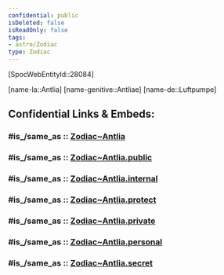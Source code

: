 ```yaml
---
confidential: public
isDeleted: false
isReadOnly: false
tags:
- astro/Zodiac
type: Zodiac
---
```


[SpocWebEntityId::28084]



[name-la::Antlia]
[name-genitive::Antliae]
[name-de::Luftpumpe]


## Confidential Links & Embeds: 

### #is_/same_as :: [Zodiac~Antlia](/_Standards/Astronomy/Star~Constellation/Zodiac~Antlia.md) 

### #is_/same_as :: [Zodiac~Antlia.public](/_public/Astronomy/Star~Constellation/Zodiac~Antlia.public.md) 

### #is_/same_as :: [Zodiac~Antlia.internal](/_internal/Astronomy/Star~Constellation/Zodiac~Antlia.internal.md) 

### #is_/same_as :: [Zodiac~Antlia.protect](/_protect/Astronomy/Star~Constellation/Zodiac~Antlia.protect.md) 

### #is_/same_as :: [Zodiac~Antlia.private](/_private/Astronomy/Star~Constellation/Zodiac~Antlia.private.md) 

### #is_/same_as :: [Zodiac~Antlia.personal](/_personal/Astronomy/Star~Constellation/Zodiac~Antlia.personal.md) 

### #is_/same_as :: [Zodiac~Antlia.secret](/_secret/Astronomy/Star~Constellation/Zodiac~Antlia.secret.md)

